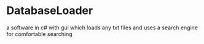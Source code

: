 # DatabaseLoader
a software in c# with gui which loads any txt files and uses a search engine for comfortable searching
